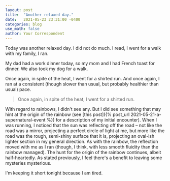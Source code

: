 ```yaml
---
layout: post
title:  "Another relaxed day."
date:   2021-05-23 23:31:00 -0400
categories: blog
use_math: false
author: Your Correspondent
---
```


Today was another relaxed day. I did not do much. I read, I went for a walk with my family, I ran.

My dad had a work dinner today, so my mom and I had French toast for dinner. We also took my dog for a walk.

Once again, in spite of the heat, I went for a shirted run. And once again, I ran at a consistent (though slower than usual, but probably healthier than usual) pace.

> Once again, in spite of the heat, I went for a shirted run.

With regard to rainbows, I didn't see any. But I did see something that may hint at the origin of the rainbow (see [this post]({% post_url 2021-05-21-a-supernatural-event %}) for a description of my initial encounter). When I was running, I noticed that the sun was reflecting off the road &ndash; not like the road was a mirror, projecting a perfect circle of light at me, but more like the road was the rough, semi-shiny surface that it is, projecting an oval-ish lighter section in my general direction. As with the rainbow, the reflection moved with me as I ran (though, I think, with less smooth fluidity than the rainbow managed). The hunt for the origin of the rainbow continues, albeit half-heartedly. As stated previously, I feel there's a benefit to leaving some mysteries mysterious.

I'm keeping it short tonight because I am tired. 


